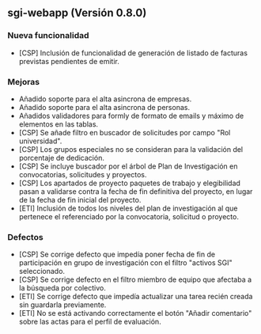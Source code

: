 ## sgi-webapp (Versión 0.8.0)

### Nueva funcionalidad
* [CSP] Inclusión de funcionalidad de generación de listado de facturas previstas pendientes de emitir.

### Mejoras
* Añadido soporte para el alta asincrona de empresas.
* Añadido soporte para el alta asincrona de personas.
* Añadidos validadores para formly de formato de emails y máximo de elementos en las tablas.
* [CSP] Se añade filtro en buscador de solicitudes por campo "Rol universidad".
* [CSP] Los grupos especiales no se consideran para la validación del porcentaje de dedicación.
* [CSP] Se incluye buscador por el árbol de Plan de Investigación en convocatorias, solicitudes y proyectos.
* [CSP] Los apartados de proyecto paquetes de trabajo y elegibilidad pasan a validarse contra la fecha de fin definitiva del proyecto, en lugar de la fecha de fin inicial del proyecto.
* [ETI] Inclusión de todos los niveles del plan de investigación al que pertenece el referenciado por la convocatoria, solicitud o proyecto.

### Defectos
* [CSP] Se corrige defecto que impedía poner fecha de fin de participación en grupo de investigación con el filtro "activos SGI" seleccionado.
* [CSP] Se corrige defecto en el filtro miembro de equipo que afectaba a la búsqueda por colectivo.
* [ETI] Se corrige defecto que impedía actualizar una tarea recién creada sin guardarla previamente.
* [ETI] No se está activando correctamente el botón "Añadir comentario" sobre las actas para el perfil de evaluación.
